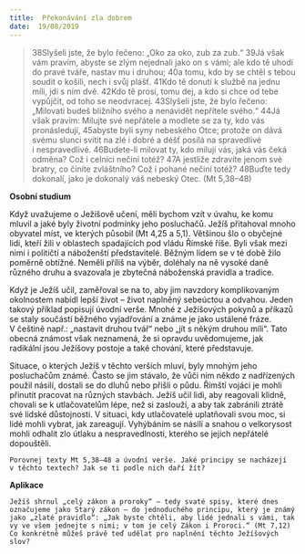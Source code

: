 ```yaml
---
title:  Překonávání zla dobrem
date:  19/08/2019
---
```


> <p></p>
> 38Slyšeli jste, že bylo řečeno: „Oko za oko, zub za zub.“ 39Já však vám pravím, abyste se zlým nejednali jako on s vámi; ale kdo tě uhodí do pravé tváře, nastav mu i druhou; 40a tomu, kdo by se chtěl s tebou soudit o košili, nech i svůj plášť. 41Kdo tě donutí k službě na jednu míli, jdi s ním dvě. 42Kdo tě prosí, tomu dej, a kdo si chce od tebe vypůjčit, od toho se neodvracej. 43Slyšeli jste, že bylo řečeno: „Milovati budeš bližního svého a nenávidět nepřítele svého.“ 44Já však pravím: Milujte své nepřátele a modlete se za ty, kdo vás pronásledují, 45abyste byli syny nebeského Otce; protože on dává svému slunci svítit na zlé i dobré a déšť posílá na spravedlivé i nespravedlivé. 46Budete-li milovat ty, kdo milují vás, jaká vás čeká odměna? Což i celníci nečiní totéž? 47A jestliže zdravíte jenom své bratry, co činíte zvláštního? Což i pohané nečiní totéž? 48Buďte tedy dokonalí, jako je dokonalý váš nebeský Otec. (Mt 5,38–48)

**Osobní studium**

Když uvažujeme o Ježíšově učení, měli bychom vzít v úvahu, ke komu mluvil a jaké byly životní podmínky jeho posluchačů. Ježíš přitahoval mnoho obyvatel míst, ve kterých působil (Mt 4,25 a 5,1). Většinou šlo o obyčejné lidi, kteří žili v oblastech spadajících pod vládu Římské říše. Byli však mezi nimi i političtí a náboženští představitelé. Běžným lidem se v té době žilo poměrně obtížné. Neměli příliš na výběr, doléhaly na ně vysoké daně různého druhu a svazovala je zbytečná náboženská pravidla a tradice.

Když je Ježíš učil, zaměřoval se na to, aby jim navzdory komplikovaným okolnostem nabídl lepší život – život naplněný sebeúctou a odvahou. Jeden takový příklad popisují úvodní verše. Mnohé z Ježíšových pokynů a příkazů se staly součástí běžného vyjadřování a známe je jako ustálené fráze. V češtině např.: „nastavit druhou tvář“ nebo „jít s někým druhou míli“. Tato obecná známost však neznamená, že si opravdu uvědomujeme, jak radikální jsou Ježíšovy postoje a také chování, které představuje.

Situace, o kterých Ježíš v těchto verších mluví, byly mnohým jeho posluchačům známé. Často se jim stávalo, že vůči nim někdo z nadřízených použil násilí, dostali se do dluhů nebo přišli o půdu. Římští vojáci je mohli přinutit pracovat na různých stavbách. Ježíš učil lidi, aby reagovali klidně, chovali se k utlačovatelům lépe, než si zaslouží, a aby tak zabránili ztrátě své lidské důstojnosti. V situaci, kdy utlačovatelé uplatňovali svou moc, si lidé mohli vybrat, jak zareagují. Vyhýbáním se násilí a snahou o velkorysost mohli odhalit zlo útlaku a nespravedlnosti, kterého se jejich nepřátelé dopouštěli.

`Porovnej texty Mt 5,38–48 a úvodní verše. Jaké principy se nacházejí v těchto textech? Jak se ti podle nich daří žít?`

**Aplikace**

`Ježíš shrnul „celý zákon a proroky“ – tedy svaté spisy, které dnes označujeme jako Starý zákon – do jednoduchého principu, který je známý jako „zlaté pravidlo“: „Jak byste chtěli, aby lidé jednali s vámi, tak vy ve všem jednejte s nimi; v tom je celý Zákon i Proroci.“ (Mt 7,12) Co konkrétně můžeš právě teď udělat pro naplnění těchto Ježíšových slov?`
